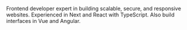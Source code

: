 Frontend developer expert in building scalable, secure, and responsive websites. Experienced in Next and React with TypeScript. Also build interfaces in Vue and Angular.
